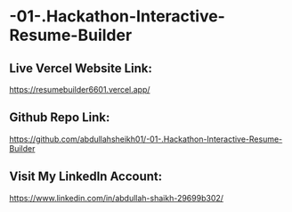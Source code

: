 # -01-.Hackathon-Interactive-Resume-Builder

## Live Vercel Website Link: 
https://resumebuilder6601.vercel.app/
 
## Github Repo Link:
https://github.com/abdullahsheikh01/-01-.Hackathon-Interactive-Resume-Builder

## Visit My LinkedIn Account:
https://www.linkedin.com/in/abdullah-shaikh-29699b302/

